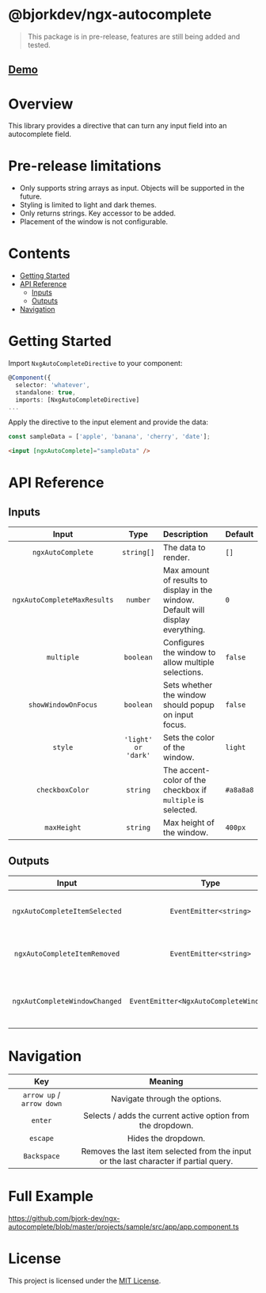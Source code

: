 # @bjorkdev/ngx-autocomplete

> This package is in pre-release, features are still being added and tested.

## [Demo](https://bjork-dev.github.io/ngx-autocomplete/)

# Overview
This library provides a directive that can turn any input field into an autocomplete field.

# Pre-release limitations
- Only supports string arrays as input. Objects will be supported in the future.
- Styling is limited to light and dark themes.
- Only returns strings. Key accessor to be added.
- Placement of the window is not configurable.

# Contents

- [Getting Started](#getting-started)
- [API Reference](#api-reference)
  - [Inputs](#inputs)
  - [Outputs](#outputs)
- [Navigation](#navigation)

# Getting Started

Import `NxgAutoCompleteDirective` to your component:

```ts
@Component({
  selector: 'whatever',
  standalone: true,
  imports: [NxgAutoCompleteDirective]
...
```

Apply the directive to the input element and provide the data:

```ts
const sampleData = ['apple', 'banana', 'cherry', 'date'];
```
```html
<input [ngxAutoComplete]="sampleData" />
```


# API Reference

## Inputs

|       Input        |        Type         | Description                                                                      | Default   |
| :----------------: |:-------------------:|:---------------------------------------------------------------------------------|:----------|
|        `ngxAutoComplete`        |     `string[]`      | The data to render.                                                              | `[]`      |
|       `ngxAutoCompleteMaxResults`       |      `number`       | Max amount of results to display in the window. Default will display everything. | `0`       |
|   `multiple`    |      `boolean`      | Configures the window to allow multiple selections.                              | `false`   |
|     `showWindowOnFocus`      |      `boolean`      | Sets whether the window should popup on input focus.                             | `false`   |
| `style` | `'light' or 'dark'` | Sets the color of the window.                                                    | `light`   |
| `checkboxColor` |      `string`       | The accent-color of the checkbox if `multiple` is selected.                      | `#a8a8a8` |
|   `maxHeight`   |      `string`       | Max height of the window.                                                        | `400px`   |

## Outputs

|         Input         |          Type          | Description                                  |
| :-------------------: | :--------------------: |:---------------------------------------------|
| `ngxAutoCompleteItemSelected` | `EventEmitter<string>` | Emitted when an item is selected.            |
| `ngxAutoCompleteItemRemoved` | `EventEmitter<string>` | Emitted when an item is unselected.          |
| `ngxAutCompleteWindowChanged` | `EventEmitter<NgxAutoCompleteWindowEvent>` | Emitted when the window is opened or closed. |


# Navigation

|            Key            |                                        Meaning                                        |
|:-------------------------:|:-------------------------------------------------------------------------------------:|
| `arrow up` / `arrow down` |                             Navigate through the options.                             |
|          `enter`          |              Selects / adds the current active option from the dropdown.              |
|         `escape`          |                                  Hides the dropdown.                                  |
|        `Backspace`        | Removes the last item selected from the input or the last character if partial query. |


# Full Example
https://github.com/bjork-dev/ngx-autocomplete/blob/master/projects/sample/src/app/app.component.ts

# License

This project is licensed under the [MIT License](https://github.com/bjork-dev/ngx-autocomplete/blob/master/LICENSE).
